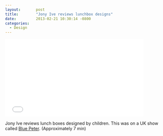 ```yaml
---
layout:       post
title:        "Jony Ive reviews lunchbox designs"
date:         2013-02-21 10:30:14 -0800
categories:
  - Design
---
```


<iframe class="embedly-embed" src="//cdn.embedly.com/widgets/media.html?src=https%3A%2F%2Fwww.youtube.com%2Fembed%2F6SD70jM1uwo%3Ffeature%3Doembed&url=https%3A%2F%2Fwww.youtube.com%2Fwatch%3Fv%3D6SD70jM1uwo&image=https%3A%2F%2Fi.ytimg.com%2Fvi%2F6SD70jM1uwo%2Fhqdefault.jpg&key=d815972c91e546edb5d2d02e509f8b1c&type=text%2Fhtml&schema=youtube" width="450" height="253" scrolling="no" frameborder="0" allowfullscreen></iframe>

Jony Ive reviews lunch boxes designed by children. This was on a UK show called  [Blue Peter](http://www.bbc.co.uk/cbbc/shows/blue-peter). (Approximately 7 min)

